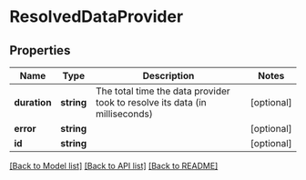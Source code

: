 # ResolvedDataProvider

## Properties
Name | Type | Description | Notes
------------ | ------------- | ------------- | -------------
**duration** | **string** | The total time the data provider took to resolve its data (in milliseconds) | [optional] 
**error** | **string** |  | [optional] 
**id** | **string** |  | [optional] 

[[Back to Model list]](../README.md#documentation-for-models) [[Back to API list]](../README.md#documentation-for-api-endpoints) [[Back to README]](../README.md)


